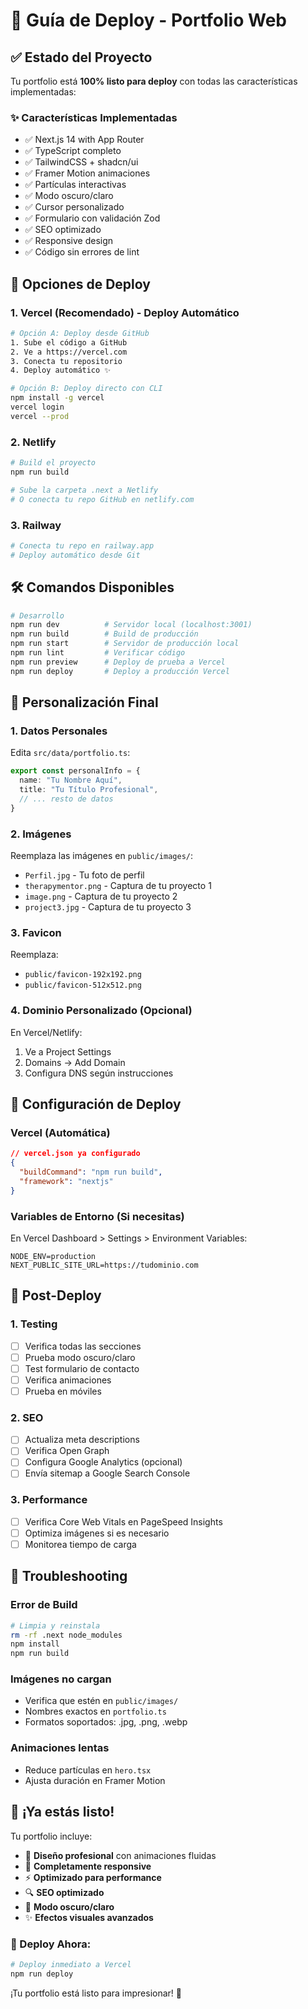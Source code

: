 # 🚀 Guía de Deploy - Portfolio Web

## ✅ Estado del Proyecto

Tu portfolio está **100% listo para deploy** con todas las características implementadas:

### ✨ Características Implementadas
- ✅ Next.js 14 with App Router
- ✅ TypeScript completo
- ✅ TailwindCSS + shadcn/ui
- ✅ Framer Motion animaciones
- ✅ Partículas interactivas
- ✅ Modo oscuro/claro
- ✅ Cursor personalizado
- ✅ Formulario con validación Zod
- ✅ SEO optimizado
- ✅ Responsive design
- ✅ Código sin errores de lint

## 🎯 Opciones de Deploy

### 1. **Vercel (Recomendado) - Deploy Automático**

```bash
# Opción A: Deploy desde GitHub
1. Sube el código a GitHub
2. Ve a https://vercel.com
3. Conecta tu repositorio
4. Deploy automático ✨

# Opción B: Deploy directo con CLI
npm install -g vercel
vercel login
vercel --prod
```

### 2. **Netlify**

```bash
# Build el proyecto
npm run build

# Sube la carpeta .next a Netlify
# O conecta tu repo GitHub en netlify.com
```

### 3. **Railway**

```bash
# Conecta tu repo en railway.app
# Deploy automático desde Git
```

## 🛠️ Comandos Disponibles

```bash
# Desarrollo
npm run dev          # Servidor local (localhost:3001)
npm run build        # Build de producción
npm run start        # Servidor de producción local
npm run lint         # Verificar código
npm run preview      # Deploy de prueba a Vercel
npm run deploy       # Deploy a producción Vercel
```

## 📝 Personalización Final

### 1. **Datos Personales**
Edita `src/data/portfolio.ts`:
```typescript
export const personalInfo = {
  name: "Tu Nombre Aquí",
  title: "Tu Título Profesional", 
  // ... resto de datos
}
```

### 2. **Imágenes**
Reemplaza las imágenes en `public/images/`:
- `Perfil.jpg` - Tu foto de perfil
- `therapymentor.png` - Captura de tu proyecto 1
- `image.png` - Captura de tu proyecto 2
- `project3.jpg` - Captura de tu proyecto 3

### 3. **Favicon**
Reemplaza:
- `public/favicon-192x192.png`
- `public/favicon-512x512.png`

### 4. **Dominio Personalizado (Opcional)**
En Vercel/Netlify:
1. Ve a Project Settings
2. Domains → Add Domain
3. Configura DNS según instrucciones

## 🔧 Configuración de Deploy

### Vercel (Automática)
```json
// vercel.json ya configurado
{
  "buildCommand": "npm run build",
  "framework": "nextjs"
}
```

### Variables de Entorno (Si necesitas)
En Vercel Dashboard > Settings > Environment Variables:
```
NODE_ENV=production
NEXT_PUBLIC_SITE_URL=https://tudominio.com
```

## 🌟 Post-Deploy

### 1. **Testing**
- [ ] Verifica todas las secciones
- [ ] Prueba modo oscuro/claro
- [ ] Test formulario de contacto
- [ ] Verifica animaciones
- [ ] Prueba en móviles

### 2. **SEO**
- [ ] Actualiza meta descriptions
- [ ] Verifica Open Graph
- [ ] Configura Google Analytics (opcional)
- [ ] Envía sitemap a Google Search Console

### 3. **Performance**
- [ ] Verifica Core Web Vitals en PageSpeed Insights
- [ ] Optimiza imágenes si es necesario
- [ ] Monitorea tiempo de carga

## 🐛 Troubleshooting

### Error de Build
```bash
# Limpia y reinstala
rm -rf .next node_modules
npm install
npm run build
```

### Imágenes no cargan
- Verifica que estén en `public/images/`
- Nombres exactos en `portfolio.ts`
- Formatos soportados: .jpg, .png, .webp

### Animaciones lentas
- Reduce partículas en `hero.tsx`
- Ajusta duración en Framer Motion

## 🎉 ¡Ya estás listo!

Tu portfolio incluye:
- 🎨 **Diseño profesional** con animaciones fluidas
- 📱 **Completamente responsive**
- ⚡ **Optimizado para performance**
- 🔍 **SEO optimizado**
- 🌙 **Modo oscuro/claro**
- ✨ **Efectos visuales avanzados**

### 🚀 Deploy Ahora:
```bash
# Deploy inmediato a Vercel
npm run deploy
```

¡Tu portfolio está listo para impresionar! 🎯